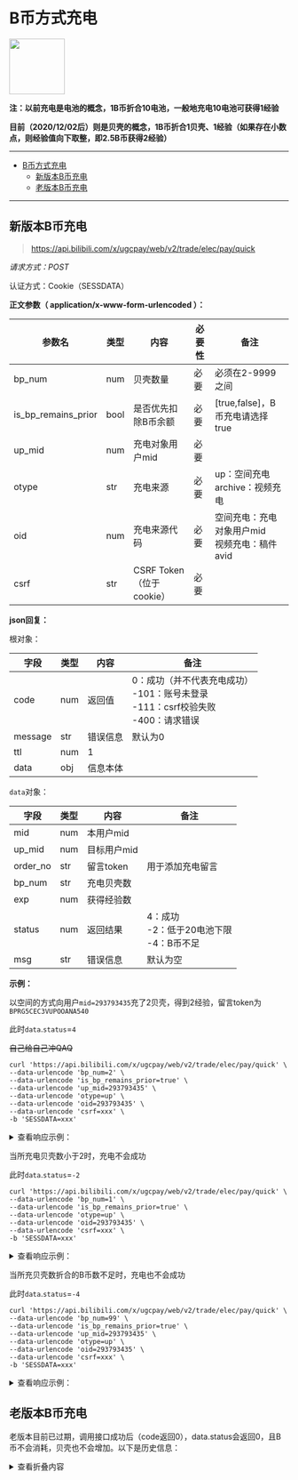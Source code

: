 # B币方式充电

<img src="/imgs/battery-100.png" width="100" height="100"/>

**注：以前充电是电池的概念，1B币折合10电池，一般地充电10电池可获得1经验**

**目前（2020/12/02后）则是贝壳的概念，1B币折合1贝壳、1经验（如果存在小数点，则经验值向下取整，即2.5B币获得2经验）**

---

- [B币方式充电](#b币方式充电)
  - [新版本B币充电](#新版本b币充电)
  - [老版本B币充电](#老版本b币充电)

---

## 新版本B币充电

> https://api.bilibili.com/x/ugcpay/web/v2/trade/elec/pay/quick

*请求方式：POST*

认证方式：Cookie（SESSDATA）

**正文参数（ application/x-www-form-urlencoded ）：**

| 参数名   | 类型 | 内容                     | 必要性 | 备注                                              |
| -------- | ---- | ------------------------ | ------ | ------------------------------------------------- |
| bp_num   | num  | 贝壳数量                 | 必要   | 必须在2-9999之间                                |
| is_bp_remains_prior | bool  | 是否优先扣除B币余额                 | 必要   | [true,false]，B币充电请选择true                                |
| up_mid   | num  | 充电对象用户mid          | 必要   |                                                   |
| otype    | str  | 充电来源                 | 必要   | up：空间充电<br />archive：视频充电               |
| oid      | num  | 充电来源代码             | 必要   | 空间充电：充电对象用户mid<br />视频充电：稿件avid |
| csrf     | str  | CSRF Token（位于cookie） | 必要   |                                                   |

**json回复：**

根对象：

| 字段    | 类型 | 内容     | 备注                                                         |
| ------- | ---- | -------- | ------------------------------------------------------------ |
| code    | num  | 返回值   | 0：成功（并不代表充电成功） <br />-101：账号未登录<br />-111：csrf校验失败<br />-400：请求错误 |
| message | str  | 错误信息 | 默认为0                                                      |
| ttl     | num  | 1        |                                                              |
| data    | obj  | 信息本体 |                                                              |

`data`对象：

| 字段     | 类型 | 内容        | 备注                                             |
| -------- | ---- | ----------- | ------------------------------------------------ |
| mid      | num  | 本用户mid   |                                                  |
| up_mid   | num  | 目标用户mid |                                                  |
| order_no | str  | 留言token   | 用于添加充电留言                                 |
| bp_num   | str  | 充电贝壳数  |                                                  |
| exp      | num  | 获得经验数  |                                                  |
| status   | num  | 返回结果    | 4：成功<br />-2：低于20电池下限<br />-4：B币不足 |
| msg      | str  | 错误信息    | 默认为空                                         |

**示例：**

以空间的方式向用户`mid=293793435`充了2贝壳，得到2经验，留言token为`BPRG5CEC3VUPOOANA540`

此时`data`.`status`=`4`

~~自己给自己冲QAQ~~

```shell
curl 'https://api.bilibili.com/x/ugcpay/web/v2/trade/elec/pay/quick' \
--data-urlencode 'bp_num=2' \
--data-urlencode 'is_bp_remains_prior=true' \
--data-urlencode 'up_mid=293793435' \
--data-urlencode 'otype=up' \
--data-urlencode 'oid=293793435' \
--data-urlencode 'csrf=xxx' \
-b 'SESSDATA=xxx'
```

<details>
<summary>查看响应示例：</summary>

```json
{
    "code":0,
    "message":"0",
    "ttl":1,
    "data":{
        "mid":293793435,
        "up_mid":293793435,
        "order_no":"BPRG5CEC3VUPOOANA540",
        "bp_num":2,
        "exp":"2",
        "status":4,
        "msg":""
    }
}
```

</details>

当所充电贝壳数小于2时，充电不会成功

此时`data`.`status`=`-2`

```shell
curl 'https://api.bilibili.com/x/ugcpay/web/v2/trade/elec/pay/quick' \
--data-urlencode 'bp_num=1' \
--data-urlencode 'is_bp_remains_prior=true' \
--data-urlencode 'otype=up' \
--data-urlencode 'oid=293793435' \
--data-urlencode 'csrf=xxx' \
-b 'SESSDATA=xxx'
```

<details>
<summary>查看响应示例：</summary>

```json
{
    "code":0,
    "message":"0",
    "ttl":1,
    "data":{
        "mid":0,
        "up_mid":0,
        "order_no":"",
        "bp_num":"0",
        "exp":0,
        "status":-2,
        "msg":"elec raw order create failed: 88201"
    }
}
```

</details>

当所充贝壳数折合的B币数不足时，充电也不会成功

此时`data`.`status`=`-4`

```shell
curl 'https://api.bilibili.com/x/ugcpay/web/v2/trade/elec/pay/quick' \
--data-urlencode 'bp_num=99' \
--data-urlencode 'is_bp_remains_prior=true' \
--data-urlencode 'up_mid=293793435' \
--data-urlencode 'otype=up' \
--data-urlencode 'oid=293793435' \
--data-urlencode 'csrf=xxx' \
-b 'SESSDATA=xxx'
```

<details>
<summary>查看响应示例：</summary>

```json
{
    "code":0,
    "message":"0",
    "ttl":1,
    "data":{
        "mid":0,
        "up_mid":0,
        "order_no":"",
        "bp_num":"0",
        "exp":0,
        "status":-4,
        "msg":"bp.to.battery http failed, invalid args, errNo=800409904: B 币余额不足"
    }
}
```

</details>


## 老版本B币充电

老版本目前已过期，调用接口成功后（code返回0），data.status会返回0，且B币不会消耗，贝壳也不会增加。以下是历史信息：

<details>
<summary>查看折叠内容</summary>

> https://api.bilibili.com/x/ugcpay/trade/elec/pay/quick

*请求方式：POST*

认证方式：Cookie（SESSDATA）

**正文参数（ application/x-www-form-urlencoded ）：**

| 参数名   | 类型 | 内容                     | 必要性 | 备注                                              |
| -------- | ---- | ------------------------ | ------ | ------------------------------------------------- |
| elec_num | num  | 充电电池数量             | 必要   | 必须在2-9999之间                                |
| up_mid   | num  | 充电对象用户mid          | 必要   |                                                   |
| otype    | str  | 充电来源                 | 必要   | up：空间充电<br />archive：视频充电               |
| oid      | num  | 充电来源代码             | 必要   | 空间充电：充电对象用户mid<br />视频充电：稿件avid |
| csrf     | str  | CSRF Token（位于cookie） | 必要   |                                                   |

**json回复：**

根对象：

| 字段    | 类型 | 内容     | 备注                                                         |
| ------- | ---- | -------- | ------------------------------------------------------------ |
| code    | num  | 返回值   | 0：成功（并不代表充电成功） <br />-101：账号未登录<br />-111：csrf校验失败<br />-400：请求错误 |
| message | str  | 错误信息 | 默认为0                                                      |
| ttl     | num  | 1        |                                                              |
| data    | obj  | 信息本体 |                                                              |

`data`对象：

| 字段     | 类型 | 内容        | 备注                                             |
| -------- | ---- | ----------- | ------------------------------------------------ |
| mid      | num  | 本用户mid   |                                                  |
| up_mid   | num  | 目标用户mid |                                                  |
| order_no | str  | 留言token   | 用于添加充电留言                                 |
| elec_num | num  | 充电电池数  |                                                  |
| exp      | num  | 获得经验数  |                                                  |
| status   | num  | 返回结果    | 4：成功<br />-2：低于20电池下限<br />-4：B币不足 |
| msg      | str  | 错误信息    | 默认为空                                         |

**示例：**

以空间的方式向用户`mid=293793435`充了20电池，得到2经验，留言token为`BPRG5CEC3VUPOOANA540`

此时`data`.`status`=`4`

~~再次自己冲自己QAQ~~

```shell
curl 'https://api.bilibili.com/x/ugcpay/trade/elec/pay/quick' \
--data-urlencode 'elec_num=20' \
--data-urlencode 'up_mid=293793435' \
--data-urlencode 'otype=up' \
--data-urlencode 'oid=293793435' \
--data-urlencode 'csrf=xxx' \
-b 'SESSDATA=xxx'
```

<details>
<summary>查看响应示例：</summary>

```json
{
    "code":0,
    "message":"0",
    "ttl":1,
    "data":{
        "mid":293793435,
        "up_mid":293793435,
        "order_no":"BPRG5CEC3VUPOOANA540",
        "elec_num":20,
        "exp":2,
        "status":4,
        "msg":""
    }
}
```

</details>

当所充电池数小于2时，充电不会成功

此时`data`.`status`=`-2`

```shell
curl 'https://api.bilibili.com/x/ugcpay/trade/elec/pay/quick' \
--data-urlencode 'elec_num=1' \
--data-urlencode 'up_mid=293793435' \
--data-urlencode 'otype=up' \
--data-urlencode 'oid=293793435' \
--data-urlencode 'csrf=xxx' \
-b 'SESSDATA=xxx'
```

<details>
<summary>查看响应示例：</summary>

```json
{
    "code":0,
    "message":"0",
    "ttl":1,
    "data":{
        "mid":0,
        "up_mid":0,
        "order_no":"",
        "elec_num":0,
        "exp":0,
        "status":-2,
        "msg":"elec raw order create failed: 88201"
    }
}
```

</details>

当所充电池数折合的B币数不足时，充电也不会成功

此时`data`.`status`=`-4`

```shell
curl 'https://api.bilibili.com/x/ugcpay/trade/elec/pay/quick' \
--data-urlencode 'elec_num=999' \
--data-urlencode 'up_mid=293793435' \
--data-urlencode 'otype=up' \
--data-urlencode 'oid=293793435' \
--data-urlencode 'csrf=xxx' \
-b 'SESSDATA=xxx'
```

<details>
<summary>查看响应示例：</summary>

```json
{
    "code":0,
    "message":"0",
    "ttl":1,
    "data":{
        "mid":0,
        "up_mid":0,
        "order_no":"",
        "elec_num":0,
        "exp":0,
        "status":-4,
        "msg":"bp.to.battery http failed, invalid args, errNo=800409904: B 币余额不足"
    }
}
```

</details>
</details>
